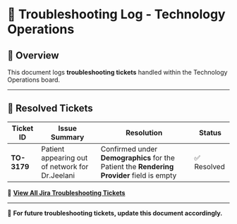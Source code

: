# 🔧 Troubleshooting Log - Technology Operations

## 📌 Overview
This document logs **troubleshooting tickets** handled within the Technology Operations board.

---

## 🔹 **Resolved Tickets**
| **Ticket ID** | **Issue Summary** | **Resolution** | **Status** |
|-------------|--------------------|---------------|-------------|
| **TO-3179** | Patient appearing out of network for Dr.Jeelani |Confirmed under **Demographics** for the Patient the **Rendering Provider** field is empty| ✅ Resolved |



📂 **[View All Jira Troubleshooting Tickets](https://github.com/SoloBows/Technical-Documentation/tree/8c7c8ee2c72cac5f3198ac9f09923fb7c5347690/Troubleshooting/Tickets)**  

---
📌 **For future troubleshooting tickets, update this document accordingly.**
